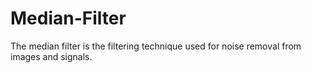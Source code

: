 # Median-Filter
The median filter is the filtering technique used for noise removal from images and signals.
